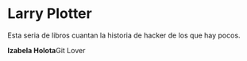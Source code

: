 # Larry Plotter

Esta seria de libros cuantan la historia de hacker de los que hay pocos.

**Izabela Holota**Git Lover
